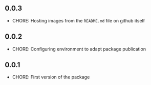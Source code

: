 ## 0.0.3

* CHORE: Hosting images from the `README.md` file on github itself

## 0.0.2

* CHORE: Configuring environment to adapt package publication


## 0.0.1

* CHORE: First version of the package
